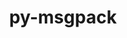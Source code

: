 ---
title: "py-msgpack"
layout: cache
categories: [package, develop]
meta: {"versions": ["1.0.4", "1.0.5"], "compilers": ["gcc@=11.1.0", "oneapi@=2023.1.0"], "oss": ["ubuntu20.04"], "platforms": ["linux"], "targets": ["ppc64le", "x86_64", "x86_64_v3"], "stacks": ["e4s", "e4s-oneapi", "e4s-power", "root"], "num_specs": 13, "num_specs_by_stack": {"e4s-power": 4, "root": 13, "e4s-oneapi": 3, "e4s": 6}}
spec_details: [{"hash": "e3kikvavqh7cmx3ij6uvj4n2ybodlwai", "compiler": "gcc@=11.1.0", "versions": ["1.0.4"], "os": "ubuntu20.04", "platform": "linux", "target": "ppc64le", "variants": ["build_system=python_pip"], "stacks": ["e4s-power", "root"], "size": "-", "tarball": "https://binaries.spack.io/develop/build_cache/linux-ubuntu20.04-ppc64le/gcc-11.1.0/py-msgpack-1.0.4/linux-ubuntu20.04-ppc64le-gcc-11.1.0-py-msgpack-1.0.4-e3kikvavqh7cmx3ij6uvj4n2ybodlwai.spack"}, {"hash": "yvrwywzt75nqbtvjbz2k4hfyljn6ews7", "compiler": "gcc@=11.1.0", "versions": ["1.0.5"], "os": "ubuntu20.04", "platform": "linux", "target": "ppc64le", "variants": ["build_system=python_pip"], "stacks": ["e4s-power", "root"], "size": "-", "tarball": "https://binaries.spack.io/develop/build_cache/linux-ubuntu20.04-ppc64le/gcc-11.1.0/py-msgpack-1.0.5/linux-ubuntu20.04-ppc64le-gcc-11.1.0-py-msgpack-1.0.5-yvrwywzt75nqbtvjbz2k4hfyljn6ews7.spack"}, {"hash": "2ozx22ru5cqhk2ovj3nhp7i2isee2npl", "compiler": "gcc@=11.1.0", "versions": ["1.0.5"], "os": "ubuntu20.04", "platform": "linux", "target": "ppc64le", "variants": ["build_system=python_pip"], "stacks": ["e4s-power", "root"], "size": "-", "tarball": "https://binaries.spack.io/develop/build_cache/linux-ubuntu20.04-ppc64le/gcc-11.1.0/py-msgpack-1.0.5/linux-ubuntu20.04-ppc64le-gcc-11.1.0-py-msgpack-1.0.5-2ozx22ru5cqhk2ovj3nhp7i2isee2npl.spack"}, {"hash": "5d6onze7obobw5lqjitnrzwuibhjxysr", "compiler": "gcc@=11.1.0", "versions": ["1.0.5"], "os": "ubuntu20.04", "platform": "linux", "target": "ppc64le", "variants": ["build_system=python_pip"], "stacks": ["e4s-power", "root"], "size": "-", "tarball": "https://binaries.spack.io/develop/build_cache/linux-ubuntu20.04-ppc64le/gcc-11.1.0/py-msgpack-1.0.5/linux-ubuntu20.04-ppc64le-gcc-11.1.0-py-msgpack-1.0.5-5d6onze7obobw5lqjitnrzwuibhjxysr.spack"}, {"hash": "5bwfrii6kyac4kekgfp7k55vo27x6z6b", "compiler": "oneapi@=2023.1.0", "versions": ["1.0.5"], "os": "ubuntu20.04", "platform": "linux", "target": "x86_64", "variants": ["build_system=python_pip"], "stacks": ["e4s-oneapi", "root"], "size": "-", "tarball": "https://binaries.spack.io/develop/build_cache/linux-ubuntu20.04-x86_64/oneapi-2023.1.0/py-msgpack-1.0.5/linux-ubuntu20.04-x86_64-oneapi-2023.1.0-py-msgpack-1.0.5-5bwfrii6kyac4kekgfp7k55vo27x6z6b.spack"}, {"hash": "4mn2mglgwzymf3ibdx6v7yhdxbxtdx5c", "compiler": "oneapi@=2023.1.0", "versions": ["1.0.5"], "os": "ubuntu20.04", "platform": "linux", "target": "x86_64", "variants": ["build_system=python_pip"], "stacks": ["e4s-oneapi", "root"], "size": "-", "tarball": "https://binaries.spack.io/develop/build_cache/linux-ubuntu20.04-x86_64/oneapi-2023.1.0/py-msgpack-1.0.5/linux-ubuntu20.04-x86_64-oneapi-2023.1.0-py-msgpack-1.0.5-4mn2mglgwzymf3ibdx6v7yhdxbxtdx5c.spack"}, {"hash": "t5c26fxceodomwt25skk7yxo55w2l5nu", "compiler": "oneapi@=2023.1.0", "versions": ["1.0.5"], "os": "ubuntu20.04", "platform": "linux", "target": "x86_64", "variants": ["build_system=python_pip"], "stacks": ["e4s-oneapi", "root"], "size": "-", "tarball": "https://binaries.spack.io/develop/build_cache/linux-ubuntu20.04-x86_64/oneapi-2023.1.0/py-msgpack-1.0.5/linux-ubuntu20.04-x86_64-oneapi-2023.1.0-py-msgpack-1.0.5-t5c26fxceodomwt25skk7yxo55w2l5nu.spack"}, {"hash": "ykt6dwf5naal5v7gksw2et5j4tvjnwdp", "compiler": "gcc@=11.1.0", "versions": ["1.0.4"], "os": "ubuntu20.04", "platform": "linux", "target": "x86_64_v3", "variants": ["build_system=python_pip"], "stacks": ["e4s", "root"], "size": "-", "tarball": "https://binaries.spack.io/develop/build_cache/linux-ubuntu20.04-x86_64_v3/gcc-11.1.0/py-msgpack-1.0.4/linux-ubuntu20.04-x86_64_v3-gcc-11.1.0-py-msgpack-1.0.4-ykt6dwf5naal5v7gksw2et5j4tvjnwdp.spack"}, {"hash": "fakiqhdfukf2suqrig5cjcbzifukylav", "compiler": "gcc@=11.1.0", "versions": ["1.0.5"], "os": "ubuntu20.04", "platform": "linux", "target": "x86_64_v3", "variants": ["build_system=python_pip"], "stacks": ["e4s", "root"], "size": "-", "tarball": "https://binaries.spack.io/develop/build_cache/linux-ubuntu20.04-x86_64_v3/gcc-11.1.0/py-msgpack-1.0.5/linux-ubuntu20.04-x86_64_v3-gcc-11.1.0-py-msgpack-1.0.5-fakiqhdfukf2suqrig5cjcbzifukylav.spack"}, {"hash": "xw5eznumbjpk5ub5q5rr5w4zarvwjm2g", "compiler": "gcc@=11.1.0", "versions": ["1.0.5"], "os": "ubuntu20.04", "platform": "linux", "target": "x86_64_v3", "variants": ["build_system=python_pip"], "stacks": ["e4s", "root"], "size": "-", "tarball": "https://binaries.spack.io/develop/build_cache/linux-ubuntu20.04-x86_64_v3/gcc-11.1.0/py-msgpack-1.0.5/linux-ubuntu20.04-x86_64_v3-gcc-11.1.0-py-msgpack-1.0.5-xw5eznumbjpk5ub5q5rr5w4zarvwjm2g.spack"}, {"hash": "762d5bmdrsrvlrmoa277oe4bcwm5w4ks", "compiler": "gcc@=11.1.0", "versions": ["1.0.5"], "os": "ubuntu20.04", "platform": "linux", "target": "x86_64_v3", "variants": ["build_system=python_pip"], "stacks": ["e4s", "root"], "size": "-", "tarball": "https://binaries.spack.io/develop/build_cache/linux-ubuntu20.04-x86_64_v3/gcc-11.1.0/py-msgpack-1.0.5/linux-ubuntu20.04-x86_64_v3-gcc-11.1.0-py-msgpack-1.0.5-762d5bmdrsrvlrmoa277oe4bcwm5w4ks.spack"}, {"hash": "vkpyhhjsc3zho73ginreluuki5h2c4iq", "compiler": "gcc@=11.1.0", "versions": ["1.0.4"], "os": "ubuntu20.04", "platform": "linux", "target": "x86_64_v3", "variants": ["build_system=python_pip"], "stacks": ["e4s", "root"], "size": "-", "tarball": "https://binaries.spack.io/develop/build_cache/linux-ubuntu20.04-x86_64_v3/gcc-11.1.0/py-msgpack-1.0.4/linux-ubuntu20.04-x86_64_v3-gcc-11.1.0-py-msgpack-1.0.4-vkpyhhjsc3zho73ginreluuki5h2c4iq.spack"}, {"hash": "vzvq3axwrua7li2vcgqzhzlriwqk5asi", "compiler": "gcc@=11.1.0", "versions": ["1.0.5"], "os": "ubuntu20.04", "platform": "linux", "target": "x86_64_v3", "variants": ["build_system=python_pip"], "stacks": ["e4s", "root"], "size": "-", "tarball": "https://binaries.spack.io/develop/build_cache/linux-ubuntu20.04-x86_64_v3/gcc-11.1.0/py-msgpack-1.0.5/linux-ubuntu20.04-x86_64_v3-gcc-11.1.0-py-msgpack-1.0.5-vzvq3axwrua7li2vcgqzhzlriwqk5asi.spack"}]
---